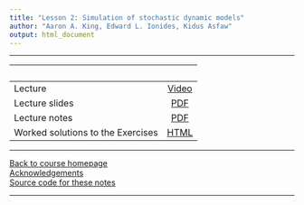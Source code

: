 ```yaml
---
title: "Lesson 2: Simulation of stochastic dynamic models"
author: "Aaron A. King, Edward L. Ionides, Kidus Asfaw"
output: html_document
---
```


----------------------

| &nbsp;                            | &nbsp;                 |
|:----------------------------------|:----------------------:|
| Lecture                           | [Video]()              |
| Lecture slides                    | [PDF](slides.pdf)      |
| Lecture notes                     | [PDF](notes.pdf)       |
| Worked solutions to the Exercises | [HTML](exercises.html) |

----------------------

[Back to course homepage](../index.html)  
[Acknowledgements](../acknowledge.html)  
[Source code for these notes](http://github.com/kingaa/sbied/tree/master/stochsim/)  

----------------------
